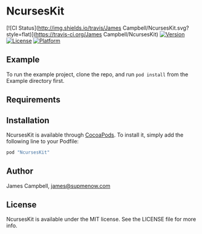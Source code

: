 # NcursesKit

[![CI Status](http://img.shields.io/travis/James Campbell/NcursesKit.svg?style=flat)](https://travis-ci.org/James Campbell/NcursesKit)
[![Version](https://img.shields.io/cocoapods/v/NcursesKit.svg?style=flat)](http://cocoapods.org/pods/NcursesKit)
[![License](https://img.shields.io/cocoapods/l/NcursesKit.svg?style=flat)](http://cocoapods.org/pods/NcursesKit)
[![Platform](https://img.shields.io/cocoapods/p/NcursesKit.svg?style=flat)](http://cocoapods.org/pods/NcursesKit)

## Example

To run the example project, clone the repo, and run `pod install` from the Example directory first.

## Requirements

## Installation

NcursesKit is available through [CocoaPods](http://cocoapods.org). To install
it, simply add the following line to your Podfile:

```ruby
pod "NcursesKit"
```

## Author

James Campbell, james@supmenow.com

## License

NcursesKit is available under the MIT license. See the LICENSE file for more info.
